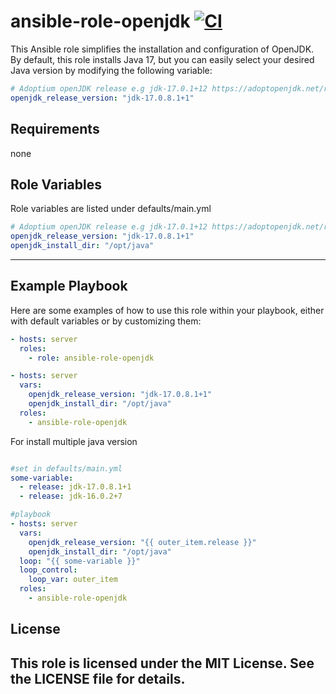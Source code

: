 ansible-role-openjdk
[![CI](https://github.com/hax0sen/ansible-role-openjdk/actions/workflows/ci.yml/badge.svg)](https://github.com/hax0sen/ansible-role-openjdk/actions/workflows/ci.yml)
=========

This Ansible role simplifies the installation and configuration of OpenJDK. By default, this role installs Java 17, but you can easily select your desired Java version by modifying the following variable:
```yaml
# Adoptium openJDK release e.g jdk-17.0.1+12 https://adoptopenjdk.net/releases.html
openjdk_release_version: "jdk-17.0.8.1+1"

```

Requirements
------------
none

Role Variables
--------------
Role variables are listed under defaults/main.yml

```yaml
# Adoptium openJDK release e.g jdk-17.0.1+12 https://adoptopenjdk.net/releases.html
openjdk_release_version: "jdk-17.0.8.1+1"
openjdk_install_dir: "/opt/java"
```
------------

Example Playbook
----------------

Here are some examples of how to use this role within your playbook, either with default variables or by customizing them:

```yaml
- hosts: server
  roles:
    - role: ansible-role-openjdk
```

```yaml
- hosts: server
  vars:
    openjdk_release_version: "jdk-17.0.8.1+1"
    openjdk_install_dir: "/opt/java"
  roles:
    - ansible-role-openjdk
```
For install multiple java version
```yaml

#set in defaults/main.yml
some-variable:
  - release: jdk-17.0.8.1+1
  - release: jdk-16.0.2+7

#playbook
- hosts: server
  vars:
    openjdk_release_version: "{{ outer_item.release }}"
    openjdk_install_dir: "/opt/java"
  loop: "{{ some-variable }}"
  loop_control:
    loop_var: outer_item 
  roles:
    - ansible-role-openjdk
```
License
-------
This role is licensed under the MIT License. See the LICENSE file for details.
------------------
